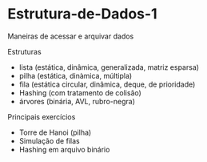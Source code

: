 # Estrutura-de-Dados-1

Maneiras de acessar e arquivar dados

Estruturas
  - lista (estática, dinâmica,  generalizada, matriz esparsa)
  - pilha (estática, dinàmica, múltipla)
  - fila (estática circular, dinâmica, deque, de prioridade)
  - Hashing (com tratamento de colisão)
  - árvores (binária, AVL, rubro-negra)

Principais exercícios
  - Torre de Hanoi (pilha)
  - Simulação de filas
  - Hashing em arquivo binário
